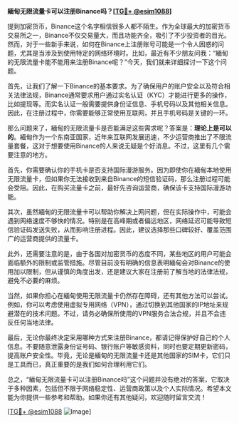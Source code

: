 **緬甸无限流量卡可以注册Binance吗？[[TG💪+ @esim1088](https://t.me/s/esim1088)]**

提到加密货币，Binance这个名字相信很多人都不陌生。作为全球最大的加密货币交易所之一，Binance不仅交易量大，而且功能齐全，吸引了不少投资者的目光。然而，对于一些新手来说，如何在Binance上注册账号可能是一个令人困惑的问题，尤其是当涉及到使用特定的网络环境时。比如，最近有不少朋友问我：“緬甸的无限流量卡能不能用来注册Binance呢？”今天，我们就来详细探讨一下这个问题。

首先，让我们了解一下Binance的基本要求。为了确保用户的账户安全以及符合相关法律法规，Binance通常要求用户通过实名认证（KYC）才能进行更多的操作，比如提现等。而实名认证一般需要提供身份证信息、手机号码以及其他相关信息。因此，在注册过程中，你需要能够正常使用互联网，并且手机号码是关键的一环。

那么问题来了，緬甸的无限流量卡是否能满足这些需求呢？答案是：**理论上是可以的**。緬甸作为一个东南亚国家，近年来互联网发展迅速，不少运营商推出了不限流量套餐，这对于想要使用Binance的人来说无疑是个好消息。不过，这里有几个需要注意的地方。

首先，你需要确认你的手机卡是否支持国际漫游服务。因为即使你在緬甸本地使用无限流量卡，但如果你无法接收到来自Binance的短信验证码，那么注册过程可能会受阻。因此，在购买流量卡之前，最好先咨询运营商，确保该卡支持国际漫游功能。

其次，虽然緬甸的无限流量卡可以帮助你解决上网问题，但在实际操作中，可能会遇到网络速度不够快的情况。特别是在高峰期或者偏远地区，网络延迟可能导致短信验证码发送失败，从而影响注册进程。因此，建议选择那些口碑较好、覆盖范围广的运营商提供的流量卡。

此外，还需要注意的是，由于各国对加密货币的态度不同，某些地区的用户可能会面临额外的限制或监管措施。尽管目前没有明确的信息表明緬甸会对Binance的使用加以限制，但从谨慎的角度出发，还是建议大家在注册前了解当地的法律法规，避免不必要的麻烦。

当然，如果你担心在緬甸使用无限流量卡仍然存在障碍，还有其他方法可以尝试。例如，你可以考虑使用虚拟专用网络（VPN），通过切换到其他国家的IP地址来规避潜在的技术问题。不过，请务必确保所使用的VPN服务合法合规，并且不会违反任何当地法律。

最后，无论你最终决定采用哪种方式来注册Binance，都请记得保护好自己的个人信息。不要随意泄露身份证号码、银行账户等敏感资料，同时也要定期更新密码，提高账户安全性。毕竟，无论是緬甸的无限流量卡还是其他国家的SIM卡，它们只是工具而已，真正重要的是我们如何合理利用它们。

总之，“緬甸无限流量卡可以注册Binance吗”这个问题并没有绝对的答案，它取决于多种因素，包括但不限于网络稳定性、运营商政策以及个人实际情况。希望本文能为你提供一些参考和帮助。如果你还有其他疑问，欢迎随时留言交流！

[[TG💪+ @esim1088](https://t.me/s/esim1088) ![Image](https://i.postimg.cc/4NQfJmqS/Snipaste-2025-05-13-00-14-12.png)]